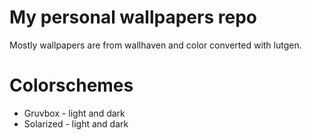 # My personal wallpapers repo
Mostly wallpapers are from wallhaven and color converted with lutgen.
# Colorschemes
- Gruvbox - light and dark
- Solarized - light and dark
